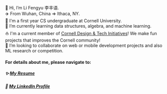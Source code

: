 👋 Hi, I’m Li Fengyu 李丰语.  
✈️ From Wuhan, China => Ithaca, NY.  
🏫 I'm a first year CS undergraduate at Cornell University.    
🌱 I’m currently learning data structures, algebra, and machine learning.  
:sailboat: I'm a current member of [Cornell Design & Tech Initiatives](https://www.cornelldti.org/https://www.cornelldti.org/)! We make fun projects that improves the Cornell community!  
💞️ I’m looking to collaborate on web or mobile development projects and also ML research or competition. 

#### For details about me, please navigate to:
##### ✨ [My Resume](https://resume.creddle.io/resume/785ho7uujol)
##### 🔖 [My LinkedIn Profile](https://www.linkedin.com/in/fengyuli)
